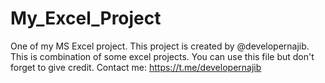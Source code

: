 # My_Excel_Project
One of my MS Excel project.
This project is created by @developernajib. This is combination of some excel projects. You can use this file but don't forget to give credit.
Contact me:
https://t.me/developernajib
